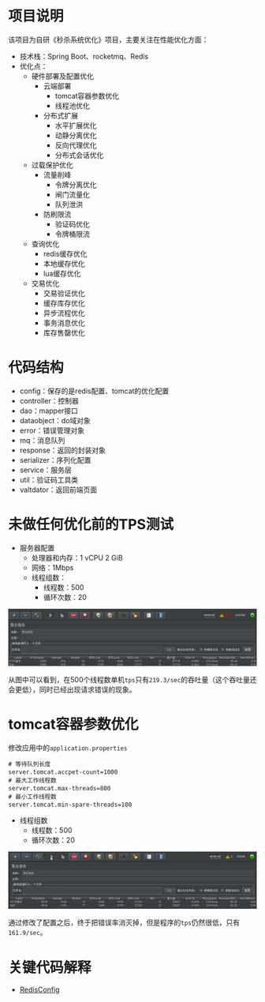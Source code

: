 # 项目说明

该项目为自研《秒杀系统优化》项目，主要关注在性能优化方面：

- 技术栈：Spring Boot、rocketmq、Redis
- 优化点：
  - 硬件部署及配置优化
    - 云端部署
      - tomcat容器参数优化
      - 线程池优化
    - 分布式扩展
      - 水平扩展优化
      - 动静分离优化
      - 反向代理优化
      - 分布式会话优化
  - 过载保护优化
    - 流量削峰
      - 令牌分离优化
      - 闸门流量化
      - 队列泄洪
    - 防刷限流
      - 验证码优化
      - 令牌桶限流
  - 查询优化
    - redis缓存优化
    - 本地缓存优化
    - lua缓存优化
  - 交易优化
    - 交易验证优化
    - 缓存库存优化
    - 异步流程优化
    - 事务消息优化
    - 库存售罄优化

# 代码结构

- config：保存的是redis配置、tomcat的优化配置
- controller：控制器
- dao：mapper接口
- dataobject：do域对象
- error：错误管理对象
- mq：消息队列
- response：返回的封装对象
- serializer：序列化配置
- service：服务层
- util：验证码工具类
- valtdator：返回前端页面

# 未做任何优化前的TPS测试

- 服务器配置
  - 处理器和内存：1 vCPU 2 GiB
  - 网络：1Mbps
  - 线程组数：
    - 线程数：500
    - 循环次数：20

![](./images/screen/1.gif)

从图中可以看到，在500个线程数单机`tps`只有`219.3/sec`的吞吐量（这个吞吐量还会更低），同时已经出现请求错误的现象。

# tomcat容器参数优化

修改应用中的`application.properties`

```shell
# 等待队列长度
server.tomcat.accpet-count=1000
# 最大工作线程数
server.tomcat.max-threads=800
# 最小工作线程数
server.tomcat.min-spare-threads=100
```

- 线程组数
  - 线程数：500
  - 循环次数：20

![](./images/screen/2.gif)

通过修改了配置之后，终于把错误率消灭掉，但是程序的`tps`仍然很低，只有`161.9/sec`。

# 关键代码解释

- [RedisConfig](./md/RdisConfig.md)

